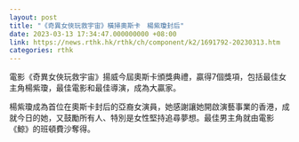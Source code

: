 ```yaml
---
layout: post
title: "《奇異女俠玩救宇宙》橫掃奧斯卡　楊紫瓊封后"
date: 2023-03-13 17:34:47.000000000 +08:00
link: https://news.rthk.hk/rthk/ch/component/k2/1691792-20230313.htm
categories: rthk
---
```


電影《奇異女俠玩救宇宙》揚威今屆奧斯卡頒獎典禮，贏得7個獎項，包括最佳女主角楊紫瓊，最佳電影和最佳導演，成為大贏家。

楊紫瓊成為首位在奧斯卡封后的亞裔女演員，她感謝讓她開啟演藝事業的香港，成就今日的她，又鼓勵所有人、特別是女性堅持追尋夢想。最佳男主角就由電影《鯨》的班頓費沙奪得。
